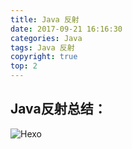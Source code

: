 ```yaml
---
title: Java 反射
date: 2017-09-21 16:16:30
categories: Java
tags: Java 反射
copyright: true
top: 2
---
```

## Java反射总结：
![Hexo](http://owmgw53q0.bkt.clouddn.com/image/gitPages/java-fanShe.png)